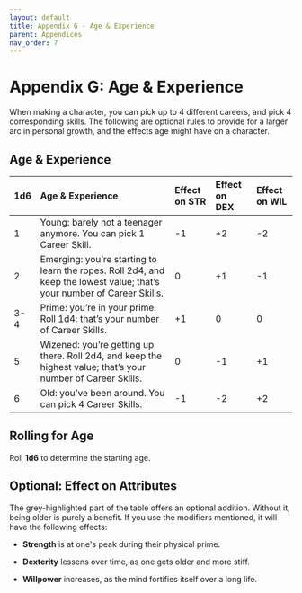```yaml
---
layout: default
title: Appendix G - Age & Experience
parent: Appendices
nav_order: 7
---
```


Appendix G: Age & Experience
============================

When making a character, you can pick up to 4 different careers, and pick 4 corresponding skills. The following are optional rules to provide for a larger arc in personal growth, and the effects age might have on a character.

Age & Experience
----------------

|1d6|Age & Experience|Effect on STR|Effect on DEX|Effect on WIL|
|:----|:----|:----|:----|:----|
|1|Young: barely not a teenager anymore. You can pick 1 Career Skill.|-1|+2|-2|
|2|Emerging: you’re starting to learn the ropes. Roll 2d4, and keep the lowest value; that’s your number of Career Skills.|0|+1|-1|
|3-4|Prime: you’re in your prime. Roll 1d4: that’s your number of Career Skills.|+1|0|0|
|5|Wizened: you’re getting up there. Roll 2d4, and keep the highest value; that’s your number of Career Skills.|0|-1|+1|
|6|Old: you’ve been around. You can pick 4 Career Skills.|-1|-2|+2|

Rolling for Age
---------------

Roll **1d6** to determine the starting age.

Optional: Effect on Attributes
------------------------------

The grey-highlighted part of the table offers an optional addition. Without it, being older is purely a benefit. If you use the modifiers mentioned, it will have the following effects:

- **Strength** is at one's peak during their physical prime.

- **Dexterity** lessens over time, as one gets older and more stiff.

- **Willpower** increases, as the mind fortifies itself over a long life.
